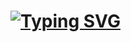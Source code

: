 # [![Typing SVG](https://readme-typing-svg.herokuapp.com?font=ZCOOL+XiaoWei&size=40&pause=1000&color=ED820E&vCenter=true&width=1000&lines=%F0%9F%9A%A3+Hi+there!+I'm+Matthieu;%F0%9F%9A%A3+%E5%A4%A7%E5%AE%B6%E5%A5%BD%EF%BC%81%E6%88%91%E5%8F%AB%E9%BB%8E%E6%97%AD%E8%80%80)](https://git.io/typing-svg)
